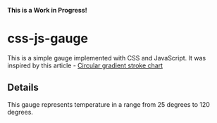 **This is a Work in Progress!**

# css-js-gauge

This is a simple gauge implemented with CSS and JavaScript. It was inspired by this article - [Circular gradient stroke chart](https://nerdy.dev/gradient-outline-circular-chart)

## Details

This gauge represents temperature in a range from 25 degrees to 120 degrees.